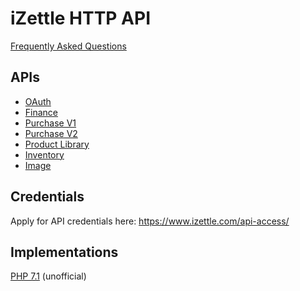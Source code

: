 # iZettle HTTP API
 [Frequently Asked Questions](faq.adoc)

## APIs
 - [OAuth](authorization.adoc)
 - [Finance](finance.adoc)
 - [Purchase V1](purchase.adoc)
 - [Purchase V2](purchase_v2.adoc)
 - [Product Library](product-library.adoc)
 - [Inventory](inventory.adoc)
 - [Image](image.adoc)

## Credentials
Apply for API credentials here: https://www.izettle.com/api-access/

## Implementations
[PHP 7.1](https://github.com/LauLamanApps/iZettleApi/) (unofficial)
